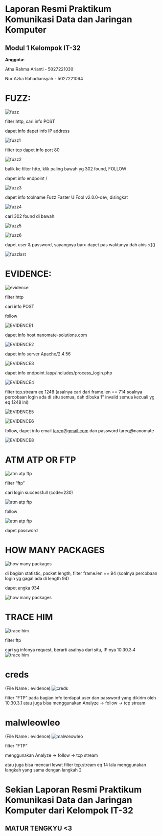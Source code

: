 # Laporan Resmi Praktikum Komunikasi Data dan Jaringan Komputer 

## Modul 1 Kelompok IT-32


**Anggota:**

Atha Rahma Arianti - 5027221030

Nur Azka Rahadiansyah - 5027221064



# **FUZZ:**

![fuzz](fuzz.jpg)

filter http, cari info POST

dapet info dapet info IP address 

![fuzz1](fuzz1.png)

filter tcp
dapet info port 80 

![fuzz2](fuzz2.png)

balik ke filter http, klik paling bawah yg 302 found, FOLLOW 


dapet info endpoint / 

![fuzz3](fuzz3.png)


dapet info toolname Fuzz Faster U Fool v2.0.0-dev, disingkat 

![fuzz4](fuzz4.png)


cari 302 found di bawah 

![fuzz5](fuzz5.png)

![fuzz6](fuzz6.png)

dapet user & password, sayangnya baru dapet pas waktunya dah abis :((((

![fuzzlast](fuzzlast.png)



# **EVIDENCE:** 

![evidence](evidence.jpg)

filter http

cari info POST

follow 

![EVIDENCE1](EVIDENCE1.png)

dapet info host nanomate-solutions.com 

![EVIDENCE2](EVIDENCE2.png)

dapet info server Apache/2.4.56 

![EVIDENCE3](EVIDENCE3.png)

dapet info endpoint /app/includes/process_login.php 

![EVIDENCE4](EVIDENCE4.png)

filter tcp.stream eq 1248 (asalnya cari dari frame.len == 714 soalnya percobaan login ada di situ semua, dah dibuka 1” invalid semua kecuali yg eq 1248 ini) 

![EVIDENCE5](EVIDENCE5.png)

![EVIDENCE6](EVIDENCE6.png)

follow, dapet info email tareq@gmail.com dan password tareq@nanomate 

![EVIDENCE8](EVIDENCE8.png)




# **ATM ATP OR FTP**

![atm atp ftp](atmatpftp.jpg)

filter “ftp”

cari login successfull (code=230) 

![atm atp ftp](atmatpftp0.png)

follow

![atm atp ftp](atmatpftp1.png)

dapet password 



# **HOW MANY PACKAGES**
![how many packages](howmanypackages.jpg)

di bagian statistic, packet length, filter frame.len == 94 (soalnya percobaan login yg gagal ada di length 94)

dapet angka 934 

![how many packages](HOWMANYPACKAGES.png)





# **TRACE HIM**
![trace him](tracehim.jpg)

filter ftp

cari yg infonya request, berarti asalnya dari situ, IP nya 10.30.3.4 
![trace him](tracehim1.png)




# **creds**
(File Name : evidence)
![creds](creds.jpg)

filter “FTP” 
pada bagian info terdapat user dan password yang dikirim oleh 10.30.3.1
atau juga bisa menggunakan Analyze -> follow -> tcp stream




# **malwleowleo**
(File Name : evidence)
![malwleowleo](malwleowleo.jpg)




filter “FTP” 

menggunakan Analyze -> follow -> tcp stream

atau juga bisa mencari lewat filter tcp.stream eq 14 lalu menggunakan langkah yang sama dengan langkah 2



# **Sekian Laporan Resmi Praktikum Komunikasi Data dan Jaringan Komputer dari Kelompok IT-32**
## MATUR TENGKYU <3
